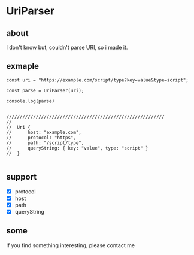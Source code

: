 # UriParser

## about

I don't know but, couldn't parse URI, so i made it.


## exmaple

```
const uri = "https://example.com/script/type?key=value&type=script";

const parse = UriParser(uri);

console.log(parse)


///////////////////////////////////////////////////////////
//
//  Uri {
//      host: "example.com",
//      protocol: "https",
//      path: "/script/type",
//      queryString: { key: "value", type: "script" }
//  }


```
## support

- [x] protocol
- [x] host
- [x] path
- [x] queryString

## some

If you find something interesting, please contact me






